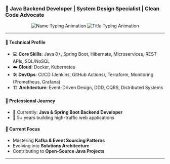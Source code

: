 ### 🚀 Java Backend Developer | System Design Specialist | Clean Code Advocate
<div align="center">
  <!-- Name Animation -->
  <img src="https://readme-typing-svg.demolab.com?font=Fira+Code&weight=600&size=26&duration=4000&pause=1000&color=38BDF7&width=600&height=80&lines=Javad+Mahdioun" alt="Name Typing Animation" />
  
  <!-- Title Animation -->
  <img src="https://readme-typing-svg.demolab.com?font=Fira+Code&pause=1000&width=435&lines=Building+scalable+backend+systems;Microservices+Architecture;Spring+Boot+Expert;Cloud-Native+Solutions" alt="Title Typing Animation" />
</div>

---

#### 🔧 Technical Profile
- 💻 **Core Skills**: Java 8+, Spring Boot, Hibernate, Microservices, REST APIs, SQL/NoSQL
- ☁️ **Cloud**: Docker, Kubernetes
- 🛠️ **DevOps**: CI/CD (Jenkins, GitHub Actions), Terraform, Monitoring (Prometheus, Grafana)
- 🏗️ **Architecture**: Event-Driven Design, DDD, CQRS, Distributed Systems

#### 🏢 Professional Journey
- 📌 Currently: **Java & Spring Boot Backend Developer**
- 🚀 5+ years building high-traffic web applications

#### 🌱 Current Focus
- Mastering **Kafka & Event Sourcing Patterns**
- Evolving into **Solutions Architecture**
- Contributing to **Open-Source Java Projects**

---




  

